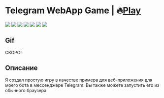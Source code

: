 # Telegram WebApp Game | 🔥[Play](https://zalexanninev15.github.io/Telegram-WebApp-Game/)

[![](https://img.shields.io/badge/platforms-All_with_Internet-27282D.svg)](https://github.com/Zalexanninev15/Telegram-WebApp-Game)
[![](https://img.shields.io/badge/written_on-Java_Script-E34F26.svg?logo=javascript)](https://github.com/Zalexanninev15/Telegram-WebApp-Game)
[![](https://img.shields.io/badge/written_on-HTML-E34F26.svg?logo=html5)](https://github.com/Zalexanninev15/Telegram-WebApp-Game)
[![](https://img.shields.io/badge/release-v1.0-blue.svg)](https://github.com/Zalexanninev15/Telegram-WebApp-Game)
[![](https://img.shields.io/github/last-commit/Zalexanninev15/Telegram-WebApp-Game)](https://github.com/Zalexanninev15/Telegram-WebApp-Game/commits/main)
[![](https://img.shields.io/badge/license-MIT-blue.svg)](LICENSE)
[![](https://img.shields.io/badge/donate-Buy_Me_a_Coffee-F94400.svg)](https://zalexanninev15.jimdofree.com/buy-me-a-coffee)

## Gif

СКОРО!

## Описание

Я создал простую игру в качестве примера для веб-приложения для моего бота в мессенджере Telegram. Вы также можете запустить его из обычного браузера
